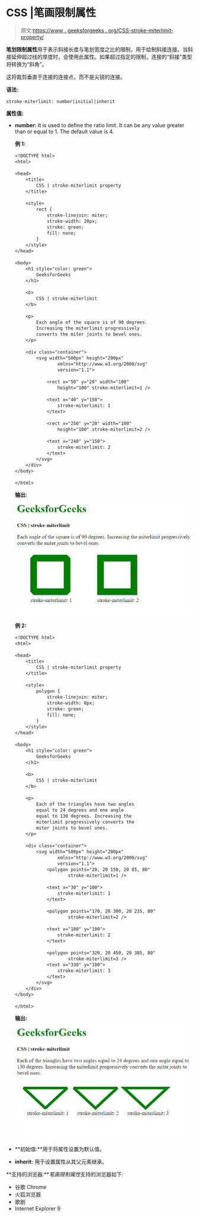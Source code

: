 # CSS |笔画限制属性

> 原文:[https://www . geeksforgeeks . org/CSS-stroke-miterlimit-property/](https://www.geeksforgeeks.org/css-stroke-miterlimit-property/)

**笔划限制属性**用于表示斜接长度与笔划宽度之比的限制，用于绘制斜接连接。当斜接延伸超过线的厚度时，会使用此属性。如果超过指定的限制，连接的“斜接”类型将转换为“斜角”。

这将裁剪垂直于连接的连接点，而不是尖锐的连接。

**语法:**

```
stroke-miterlimit: number|initial|inherit
```

**属性值:**

*   **number:** It is used to define the ratio limit. It can be any value greater than or equal to 1\. The default value is 4.

    **例 1:**

    ```
    <!DOCTYPE html>
    <html>

    <head>
        <title>
            CSS | stroke-miterlimit property
        </title>

        <style>
            rect {
                stroke-linejoin: miter;
                stroke-width: 20px;
                stroke: green;
                fill: none;
            }
        </style>
    </head>

    <body>
        <h1 style="color: green">
            GeeksforGeeks
        </h1>

        <b>
            CSS | stroke-miterlimit
        </b>

        <p>
            Each angle of the square is of 90 degrees.
            Increasing the miterlimit progressively
            converts the miter joints to bevel ones.
        </p>

        <div class="container">
            <svg width="500px" height="200px"
                    xmlns="http://www.w3.org/2000/svg"
                    version="1.1">

                <rect x="50" y="20" width="100"
                    height="100" stroke-miterlimit=1 />

                <text x="40" y="150">
                    stroke-miterlimit: 1
                </text>

                <rect x="250" y="20" width="100" 
                    height="100" stroke-miterlimit=2 />

                <text x="240" y="150">
                    stroke-miterlimit: 2
                </text>
            </svg>
        </div>
    </body>

    </html>
    ```

    **输出:**
    ![with-square](img/93e801d442ef3c6b3645e04d59ef1b95.png)

    **例 2:**

    ```
    <!DOCTYPE html>
    <html>

    <head>
        <title>
            CSS | stroke-miterlimit property
        </title>

        <style>
            polygon {
                stroke-linejoin: miter;
                stroke-width: 8px;
                stroke: green;
                fill: none;
            }
        </style>
    </head>

    <body>
        <h1 style="color: green">
            GeeksforGeeks
        </h1>

        <b>
            CSS | stroke-miterlimit
        </b>

        <p>
            Each of the triangles have two angles
            equal to 24 degrees and one angle 
            equal to 130 degrees. Increasing the
            miterlimit progressively converts the
            miter joints to bevel ones.
        </p>

        <div class="container">
            <svg width="500px" height="200px"
                    xmlns="http://www.w3.org/2000/svg"
                    version="1.1">
                <polygon points="20, 20 150, 20 85, 80"
                        stroke-miterlimit=1 />

                <text x="30" y="100">
                    stroke-miterlimit: 1
                </text>

                <polygon points="170, 20 300, 20 235, 80"
                        stroke-miterlimit=2 />

                <text x="180" y="100">
                    stroke-miterlimit: 2
                </text>

                <polygon points="320, 20 450, 20 385, 80"
                        stroke-miterlimit=3 />
                <text x="330" y="100">
                    stroke-miterlimit: 3
                </text>
            </svg>
        </div>
    </body>

    </html>
    ```

    **输出:**
    ![with-triangle](img/7684f0aaf3c62134b9951a819434d05d.png)

*   **初始值:**用于将属性设置为默认值。
*   **inherit:** 用于设置属性从其父元素继承。

**支持的浏览器:***笔画限制属性*支持的浏览器如下:

*   谷歌 Chrome
*   火狐浏览器
*   歌剧
*   Internet Explorer 9